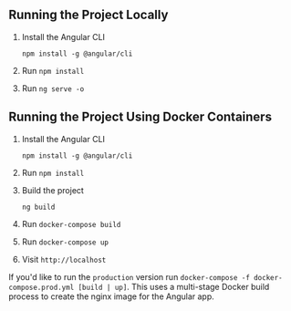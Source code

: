
## Running the Project Locally

1. Install the Angular CLI

    `npm install -g @angular/cli`

1. Run `npm install` 

1. Run `ng serve -o`


## Running the Project Using Docker Containers

1. Install the Angular CLI

    `npm install -g @angular/cli`

1. Run `npm install`

1. Build the project

    `ng build`

1. Run `docker-compose build`

1. Run `docker-compose up`

1. Visit `http://localhost`

If you'd like to run the `production` version run `docker-compose -f docker-compose.prod.yml [build | up]`. This uses a multi-stage Docker build process to create the nginx image for the Angular app.

